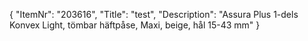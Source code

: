 {
  "ItemNr": "203616",
  "Title": "test",
  "Description": "Assura Plus 1-dels Konvex Light, tömbar häftpåse, Maxi, beige, hål 15-43 mm"
}